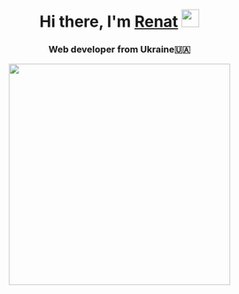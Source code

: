 <h1 align="center">Hi there, I'm <a href="http://x.dev-group.live/portfolio.html" target="_blank">Renat</a> 
<img src="https://github.com/blackcater/blackcater/raw/main/images/Hi.gif" height="32"/></h1>
<h3 align="center">Web developer from Ukraine🇺🇦</h3>



<div align="center">
  <img src="https://media.giphy.com/media/RhrAi0KejGlYbpanuQ/giphy.gif" width="400" height="400"/>
</div>


<!--
**Ren3846/Ren3846** is a ✨ _special_ ✨ repository because its `README.md` (this file) appears on your GitHub profile.


Here are some ideas to get you started:

- 🔭 I’m currently working on ...
- 🌱 I’m currently learning ...
- 👯 I’m looking to collaborate on ...
- 🤔 I’m looking for help with ...
- 💬 Ask me about ...
- 📫 How to reach me: ...
- 😄 Pronouns: ...
- ⚡ Fun fact: ...
-->
